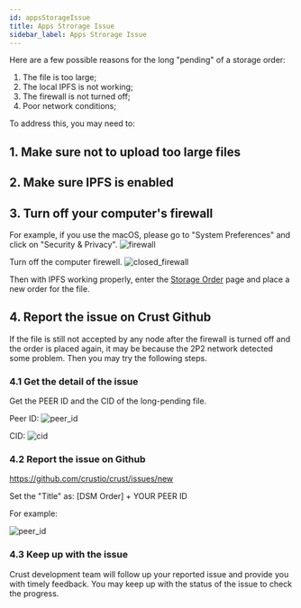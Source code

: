```yaml
---
id: appsStorageIssue
title: Apps Strorage Issue
sidebar_label: Apps Strorage Issue
---
```


Here are a few possible reasons for the long "pending" of a storage order:
1. The file is too large;
2. The local IPFS is not working;
3. The firewall is not turned off;
4. Poor network conditions;

To address this, you may need to:

## 1. Make sure not to upload too large files

## 2. Make sure IPFS is enabled

## 3. Turn off your computer's firewall
For example, if you use the macOS, please go to "System Preferences" and click on "Security & Privacy".
![firewall](https://crust-data.oss-cn-shanghai.aliyuncs.com/wiki/storage/firewall_en.png)


Turn off the computer firewell.
![closed_firewall](https://crust-data.oss-cn-shanghai.aliyuncs.com/wiki/storage/firewall_closed_en.png)


Then with IPFS working properly, enter the [Storage Order](https://apps.crust.network/#/storage/market) page and place a new order for the file.


## 4. Report the issue on Crust Github

If the file is still not accepted by any node after the firewall is turned off and the order is placed again, it may be because the 2P2 network detected some problem. Then you may try the following steps.

### 4.1 Get the detail of the issue
Get the PEER ID and the CID of the long-pending file.

Peer ID:
![peer_id](https://crust-data.oss-cn-shanghai.aliyuncs.com/wiki/storage/peerid.png)


CID:
![cid](https://crust-data.oss-cn-shanghai.aliyuncs.com/wiki/storage/cid.png)


### 4.2 Report the issue on Github
https://github.com/crustio/crust/issues/new

Set the "Title" as: [DSM Order] + YOUR PEER ID

For example:

![peer_id](https://crust-data.oss-cn-shanghai.aliyuncs.com/wiki/storage/new_issue.png)


### 4.3 Keep up with the issue 
Crust development team will follow up your reported issue and provide you with timely feedback. You may keep up with the status of the issue to check the progress.